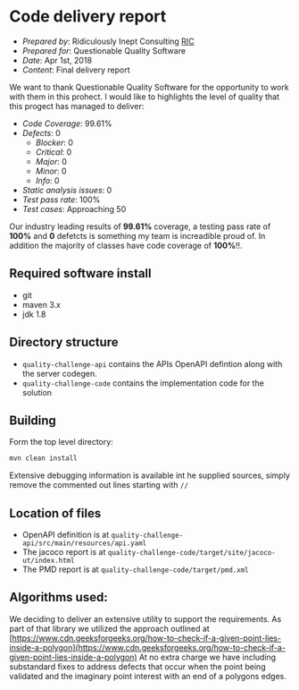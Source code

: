 # Code delivery report

- _Prepared by_: Ridiculously Inept Consulting [RIC](https://www.youtube.com/watch?v=dQw4w9WgXcQ) 
- _Prepared for_: Questionable Quality Software
- _Date_: Apr 1st, 2018
- _Content_: Final delivery report

We want to thank Questionable Quality Software for the opportunity to work with them in this prohect. I would like to highlights the level of quality that this progect has managed to deliver:

- _Code Coverage_: 99.61%
- _Defects_: 0
  - _Blocker_: 0
  - _Critical_: 0
  - _Major_: 0
  - _Minor_: 0
  - _Info_: 0
- _Static analysis issues_: 0
- _Test pass rate_: 100%
- _Test cases_: Approaching 50

Our industry leading results of **99.61%** coverage, a testing pass rate of **100%** and **0** defetcts is something my team is increadible proud of. In addition the majority of classes have code coverage of **100%**!!.

## Required software install

- git
- maven 3.x
- jdk 1.8

## Directory structure

- `quality-challenge-api` contains the APIs OpenAPI defintion along with the server codegen.
- `quality-challenge-code` contains the implementation code for the solution

## Building

Form the top level directory:

```bash
mvn clean install
```

Extensive debugging information is available int he supplied sources, simply remove the commented out lines starting with `//`

## Location of files

- OpenAPI definition is at `quality-challenge-api/src/main/resources/api.yaml`
- The jacoco report is at `quality-challenge-code/target/site/jacoco-ut/index.html`
- The PMD report is at `quality-challenge-code/target/pmd.xml`

## Algorithms used:

We deciding to deliver an extensive utility to support the requirements. As part of that library we utilized the approach outlined at [https://www.cdn.geeksforgeeks.org/how-to-check-if-a-given-point-lies-inside-a-polygon](https://www.cdn.geeksforgeeks.org/how-to-check-if-a-given-point-lies-inside-a-polygon) At no extra charge we have including substandard fixes to address defects that occur when the point being validated and the imaginary point interest with an end of a polygons edges.